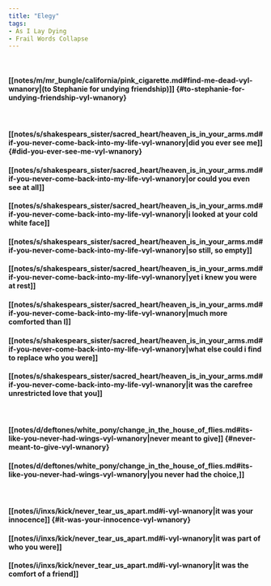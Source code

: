 ```yaml
---
title: "Elegy"
tags:
- As I Lay Dying
- Frail Words Collapse
---
```

&nbsp;
#### [[notes/m/mr_bungle/california/pink_cigarette.md#find-me-dead-vyl-wnanory|(to Stephanie for undying friendship)]] {#to-stephanie-for-undying-friendship-vyl-wnanory}
&nbsp;
#### [[notes/s/shakespears_sister/sacred_heart/heaven_is_in_your_arms.md#if-you-never-come-back-into-my-life-vyl-wnanory|did you ever see me]] {#did-you-ever-see-me-vyl-wnanory}
#### [[notes/s/shakespears_sister/sacred_heart/heaven_is_in_your_arms.md#if-you-never-come-back-into-my-life-vyl-wnanory|or could you even see at all]]
#### [[notes/s/shakespears_sister/sacred_heart/heaven_is_in_your_arms.md#if-you-never-come-back-into-my-life-vyl-wnanory|i looked at your cold white face]]
#### [[notes/s/shakespears_sister/sacred_heart/heaven_is_in_your_arms.md#if-you-never-come-back-into-my-life-vyl-wnanory|so still, so empty]]
#### [[notes/s/shakespears_sister/sacred_heart/heaven_is_in_your_arms.md#if-you-never-come-back-into-my-life-vyl-wnanory|yet i knew you were at rest]]
#### [[notes/s/shakespears_sister/sacred_heart/heaven_is_in_your_arms.md#if-you-never-come-back-into-my-life-vyl-wnanory|much more comforted than I]]
#### [[notes/s/shakespears_sister/sacred_heart/heaven_is_in_your_arms.md#if-you-never-come-back-into-my-life-vyl-wnanory|what else could i find to replace who you were]]
#### [[notes/s/shakespears_sister/sacred_heart/heaven_is_in_your_arms.md#if-you-never-come-back-into-my-life-vyl-wnanory|it was the carefree unrestricted love that you]]
&nbsp;
#### [[notes/d/deftones/white_pony/change_in_the_house_of_flies.md#its-like-you-never-had-wings-vyl-wnanory|never meant to give]] {#never-meant-to-give-vyl-wnanory}
#### [[notes/d/deftones/white_pony/change_in_the_house_of_flies.md#its-like-you-never-had-wings-vyl-wnanory|you never had the choice,]]
&nbsp;
#### [[notes/i/inxs/kick/never_tear_us_apart.md#i-vyl-wnanory|it was your innocence]] {#it-was-your-innocence-vyl-wnanory}
#### [[notes/i/inxs/kick/never_tear_us_apart.md#i-vyl-wnanory|it was part of who you were]]
#### [[notes/i/inxs/kick/never_tear_us_apart.md#i-vyl-wnanory|it was the comfort of a friend]]
